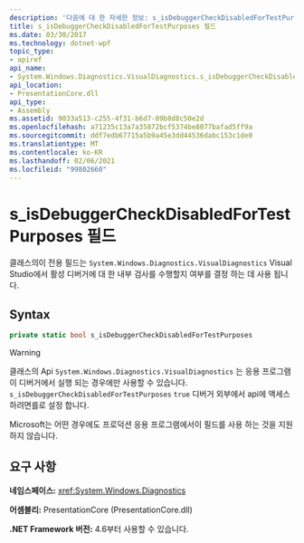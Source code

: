 ```yaml
---
description: '다음에 대 한 자세한 정보: s_isDebuggerCheckDisabledForTestPurposes 필드'
title: s_isDebuggerCheckDisabledForTestPurposes 필드
ms.date: 03/30/2017
ms.technology: dotnet-wpf
topic_type:
- apiref
api_name:
- System.Windows.Diagnostics.VisualDiagnostics.s_isDebuggerCheckDisabledForTestPurposes
api_location:
- PresentationCore.dll
api_type:
- Assembly
ms.assetid: 9033a513-c255-4f31-b6d7-09b8d8c50e2d
ms.openlocfilehash: a71235c13a7a35872bcf5374be8077bafad5ff9a
ms.sourcegitcommit: ddf7edb67715a5b9a45e3dd44536dabc153c1de0
ms.translationtype: MT
ms.contentlocale: ko-KR
ms.lasthandoff: 02/06/2021
ms.locfileid: "99802660"
---
```

# <a name="s_isdebuggercheckdisabledfortestpurposes-field"></a>s_isDebuggerCheckDisabledForTestPurposes 필드

클래스의이 전용 필드는 `System.Windows.Diagnostics.VisualDiagnostics` Visual Studio에서 활성 디버거에 대 한 내부 검사를 수행할지 여부를 결정 하는 데 사용 됩니다.

## <a name="syntax"></a>Syntax

```csharp
private static bool s_isDebuggerCheckDisabledForTestPurposes
```

> [!WARNING]
> 클래스의 Api `System.Windows.Diagnostics.VisualDiagnostics` 는 응용 프로그램이 디버거에서 실행 되는 경우에만 사용할 수 있습니다. `s_isDebuggerCheckDisabledForTestPurposes` `true` 디버거 외부에서 api에 액세스 하려면를로 설정 합니다.
>
> Microsoft는 어떤 경우에도 프로덕션 응용 프로그램에서이 필드를 사용 하는 것을 지원 하지 않습니다.

## <a name="requirements"></a>요구 사항

**네임스페이스:** <xref:System.Windows.Diagnostics>

**어셈블리:** PresentationCore (PresentationCore.dll)

**.NET Framework 버전:** 4.6부터 사용할 수 있습니다.

